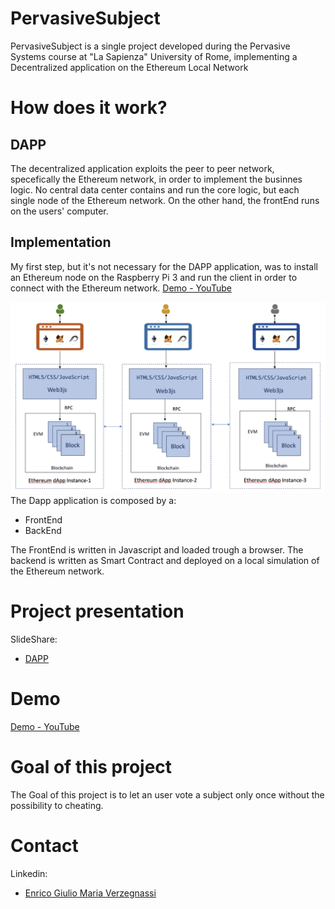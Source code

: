 # PervasiveSubject

PervasiveSubject is a single project developed during the Pervasive Systems course at "La Sapienza" University of Rome, implementing a Decentralized application on the Ethereum Local Network

# How does it work?
## DAPP
The decentralized application exploits the peer to peer network, specefically the Ethereum network, in order to implement the businnes logic.
No central data center contains and run the core logic, but each single node of the Ethereum network.
On the other hand, the frontEnd runs on the users' computer.

## Implementation
My first step, but it's not necessary for the DAPP application, was to install an Ethereum node on the Raspberry Pi 3 and run the client in order to connect with the Ethereum network.
[Demo - YouTube](https://youtu.be/YpJMcgcYTns)

![](Documentation/images/arch.png)
The Dapp application is composed by a:
* FrontEnd
* BackEnd

The FrontEnd is written in Javascript and loaded trough a browser.
The backend is written as Smart Contract and deployed on a local simulation of the Ethereum network.


# Project presentation
SlideShare: 
  * [DAPP](https://www.slideshare.net/enricoverzegnassi/ethereum-node-dapp-application-99538968)

# Demo
[Demo - YouTube](https://www.youtube.com/watch?v=tr50gB-retM)

# Goal of this project
The Goal of this project is to let an user vote a subject only once without the possibility to cheating.

# Contact
Linkedin:
 * [Enrico Giulio Maria Verzegnassi](https://www.linkedin.com/in/enrico-verzegnassi/)

